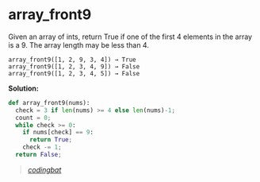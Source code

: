 # array_front9

Given an array of ints, return True if one of the first 4 elements in the array is a 9. The array length may be less than 4.

```
array_front9([1, 2, 9, 3, 4]) → True
array_front9([1, 2, 3, 4, 9]) → False
array_front9([1, 2, 3, 4, 5]) → False
```

**Solution:**

```python
def array_front9(nums):
  check = 3 if len(nums) >= 4 else len(nums)-1;
  count = 0;
  while check >= 0:
    if nums[check] == 9:
      return True;
    check -= 1;
  return False;
```

> _[codingbat](https://codingbat.com/prob/p110166)_